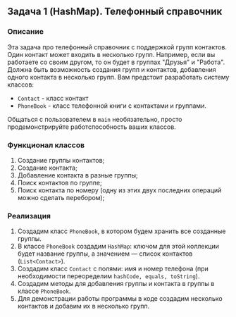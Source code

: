 ## Задача 1 (HashMap). Телефонный справочник

### Описание
Эта задача про телефонный справочник с поддержкой групп контактов. Один контакт может входить в несколько групп.
Например, если вы работаете со своим другом, то он будет в группах "Друзья" и "Работа".
Должна быть возможность создания групп и контактов, добавления одного контакта в несколько групп.
Вам предстоит разработать систему классов:
* `Contact` - класс контакт
* `PhoneBook` - класс телефонной книги с контактами и группами.

Общаться с пользователем в `main` необязательно, просто продемонстрируйте работспособность ваших классов.

### Функционал классов
1. Создание группы контактов;
2. Создание контакта;
3. Добавление контакта в разные группы;
4. Поиск контактов по группе;
5. Поиск контакта по номеру (одну из этих двух последних операций можно сделать перебором);

### Реализация
1. Создадим класс `PhoneBook`, в котором будем хранить все созданные группы.
2. В классе `PhoneBook` создадим `HashMap`: ключом для этой коллекции будет название группы, а значением — список контактов (`List<Contact>`).
3. Создадим класс `Contact` c полями: имя и номер телефона (при необходимости переоределим `hashCode, equals, toString`).
4. Создадим методы для добавления группы и контакта в группы в классе `PhoneBook`.
5. Для демонстрации работы программы в коде создадим несколько контактов и добавим их в несколько групп.